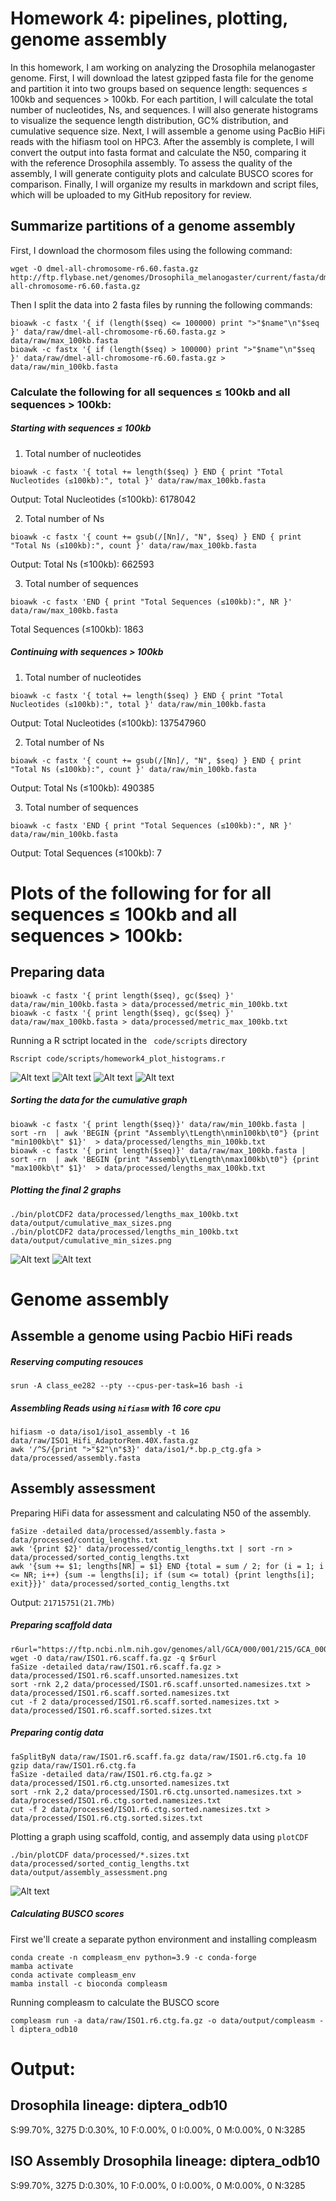 # Homework 4: pipelines, plotting, genome assembly

In this homework, I am working on analyzing the Drosophila melanogaster genome. First, I will download the latest gzipped fasta file for the genome and partition it into two groups based on sequence length: sequences ≤ 100kb and sequences > 100kb. For each partition, I will calculate the total number of nucleotides, Ns, and sequences. I will also generate histograms to visualize the sequence length distribution, GC% distribution, and cumulative sequence size. Next, I will assemble a genome using PacBio HiFi reads with the hifiasm tool on HPC3. After the assembly is complete, I will convert the output into fasta format and calculate the N50, comparing it with the reference Drosophila assembly. To assess the quality of the assembly, I will generate contiguity plots and calculate BUSCO scores for comparison. Finally, I will organize my results in markdown and script files, which will be uploaded to my GitHub repository for review.

## Summarize partitions of a genome assembly

First, I download the chormosom files using the following command:
```
wget -O dmel-all-chromosome-r6.60.fasta.gz http://ftp.flybase.net/genomes/Drosophila_melanogaster/current/fasta/dmel-all-chromosome-r6.60.fasta.gz
```

Then I split the data into 2 fasta files by running the following commands:
```
bioawk -c fastx '{ if (length($seq) <= 100000) print ">"$name"\n"$seq }' data/raw/dmel-all-chromosome-r6.60.fasta.gz > data/raw/max_100kb.fasta
bioawk -c fastx '{ if (length($seq) > 100000) print ">"$name"\n"$seq }' data/raw/dmel-all-chromosome-r6.60.fasta.gz > data/raw/min_100kb.fasta
```

### Calculate the following for all sequences ≤ 100kb and all sequences > 100kb:

##### Starting with sequences ≤ 100kb
1. Total number of nucleotides
```
bioawk -c fastx '{ total += length($seq) } END { print "Total Nucleotides (≤100kb):", total }' data/raw/max_100kb.fasta
```
Output: Total Nucleotides (≤100kb):     6178042

2. Total number of Ns
```
bioawk -c fastx '{ count += gsub(/[Nn]/, "N", $seq) } END { print "Total Ns (≤100kb):", count }' data/raw/max_100kb.fasta
```
Output: Total Ns (≤100kb):      662593

3. Total number of sequences
```
bioawk -c fastx 'END { print "Total Sequences (≤100kb):", NR }' data/raw/max_100kb.fasta
```
Total Sequences (≤100kb):       1863


##### Continuing with sequences > 100kb
1. Total number of nucleotides
```
bioawk -c fastx '{ total += length($seq) } END { print "Total Nucleotides (≤100kb):", total }' data/raw/min_100kb.fasta
```
Output: Total Nucleotides (≤100kb):     137547960

2. Total number of Ns
```
bioawk -c fastx '{ count += gsub(/[Nn]/, "N", $seq) } END { print "Total Ns (≤100kb):", count }' data/raw/min_100kb.fasta
```
Output: Total Ns (≤100kb):      490385

3. Total number of sequences
```
bioawk -c fastx 'END { print "Total Sequences (≤100kb):", NR }' data/raw/min_100kb.fasta
```
Output: Total Sequences (≤100kb):       7


# Plots of the following for for all sequences ≤ 100kb and all sequences > 100kb:
## Preparing data
```
bioawk -c fastx '{ print length($seq), gc($seq) }' data/raw/min_100kb.fasta > data/processed/metric_min_100kb.txt
bioawk -c fastx '{ print length($seq), gc($seq) }' data/raw/max_100kb.fasta > data/processed/metric_max_100kb.txt
```

Running a R sctript located in the ``` code/scripts``` directory
```
Rscript code/scripts/homework4_plot_histograms.r 
```
![Alt text](data/output/length_histogram_max_100kb.png)
![Alt text](data/output/length_histogram_min_100kb.png)
![Alt text](data/output/gc_histogram_max_100kb.png)
![Alt text](data/output/gc_histogram_min_100kb.png)

##### Sorting the data for the cumulative graph
```
bioawk -c fastx '{ print length($seq)}' data/raw/min_100kb.fasta | sort -rn  | awk 'BEGIN {print "Assembly\tLength\nmin100kb\t0"} {print "min100kb\t" $1}'  > data/processed/lengths_min_100kb.txt 
bioawk -c fastx '{ print length($seq)}' data/raw/max_100kb.fasta | sort -rn  | awk 'BEGIN {print "Assembly\tLength\nmax100kb\t0"} {print "max100kb\t" $1}'  > data/processed/lengths_max_100kb.txt 
```

##### Plotting the final 2 graphs
```
./bin/plotCDF2 data/processed/lengths_max_100kb.txt data/output/cumulative_max_sizes.png
./bin/plotCDF2 data/processed/lengths_min_100kb.txt data/output/cumulative_min_sizes.png
```
![Alt text](data/output/cumulative_max_sizes.png)
![Alt text](data/output/cumulative_min_sizes.png)

# Genome assembly
## Assemble a genome using Pacbio HiFi reads
##### Reserving computing resouces
```
srun -A class_ee282 --pty --cpus-per-task=16 bash -i
```
##### Assembling Reads using ```hifiasm``` with 16 core cpu
```
hifiasm -o data/iso1/iso1_assembly -t 16 data/raw/ISO1_Hifi_AdaptorRem.40X.fasta.gz 
awk '/^S/{print ">"$2"\n"$3}' data/iso1/*.bp.p_ctg.gfa > data/processed/assembly.fasta
```
## Assembly assessment
Preparing HiFi data for assessment and calculating N50 of the assembly.
```
faSize -detailed data/processed/assembly.fasta > data/processed/contig_lengths.txt
awk '{print $2}' data/processed/contig_lengths.txt | sort -rn > data/processed/sorted_contig_lengths.txt
awk '{sum += $1; lengths[NR] = $1} END {total = sum / 2; for (i = 1; i <= NR; i++) {sum -= lengths[i]; if (sum <= total) {print lengths[i]; exit}}}' data/processed/sorted_contig_lengths.txt
```
Output: ```21715751(21.7Mb)```


##### Preparing scaffold data
```
r6url="https://ftp.ncbi.nlm.nih.gov/genomes/all/GCA/000/001/215/GCA_000001215.4_Release_6_plus_ISO1_MT/GCA_000001215.4_Release_6_plus_ISO1_MT_genomic.fna.gz"
wget -O data/raw/ISO1.r6.scaff.fa.gz -q $r6url
faSize -detailed data/raw/ISO1.r6.scaff.fa.gz > data/processed/ISO1.r6.scaff.unsorted.namesizes.txt
sort -rnk 2,2 data/processed/ISO1.r6.scaff.unsorted.namesizes.txt > data/processed/ISO1.r6.scaff.sorted.namesizes.txt
cut -f 2 data/processed/ISO1.r6.scaff.sorted.namesizes.txt > data/processed/ISO1.r6.scaff.sorted.sizes.txt
```
##### Preparing contig data
```
faSplitByN data/raw/ISO1.r6.scaff.fa.gz data/raw/ISO1.r6.ctg.fa 10
gzip data/raw/ISO1.r6.ctg.fa
faSize -detailed data/raw/ISO1.r6.ctg.fa.gz > data/processed/ISO1.r6.ctg.unsorted.namesizes.txt
sort -rnk 2,2 data/processed/ISO1.r6.ctg.unsorted.namesizes.txt > data/processed/ISO1.r6.ctg.sorted.namesizes.txt
cut -f 2 data/processed/ISO1.r6.ctg.sorted.namesizes.txt > data/processed/ISO1.r6.ctg.sorted.sizes.txt
```

Plotting a graph using scaffold, contig, and assemply data using ```plotCDF```
```
./bin/plotCDF data/processed/*.sizes.txt data/processed/sorted_contig_lengths.txt data/output/assembly_assessment.png
```
![Alt text](data/output/assembly_assessment.png)
##### Calculating BUSCO scores

First we'll create a separate python environment and installing compleasm
```
conda create -n compleasm_env python=3.9 -c conda-forge
mamba activate
conda activate compleasm_env
mamba install -c bioconda compleasm
```

Running compleasm to calculate the BUSCO score
```
compleasm run -a data/raw/ISO1.r6.ctg.fa.gz -o data/output/compleasm -l diptera_odb10
```

# Output:
## Drosophila lineage: diptera_odb10
S:99.70%, 3275
D:0.30%, 10
F:0.00%, 0
I:0.00%, 0
M:0.00%, 0
N:3285

## ISO Assembly Drosophila lineage: diptera_odb10
S:99.70%, 3275
D:0.30%, 10
F:0.00%, 0
I:0.00%, 0
M:0.00%, 0
N:3285
